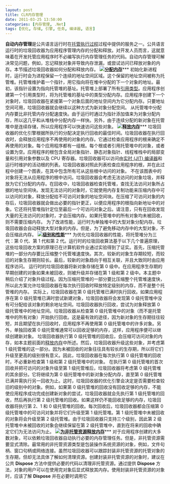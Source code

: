 ```yaml
---
layout: post
title: CLR内存管理
date: 2011-03-25 13:50:00
categories: [内存管理, .Net]
tags: [优化, 存储, 引擎, 任务, 编译器, 语言]
---
```

**自动内存管理**是公共语言运行时在[托管执行过程](http://msdn.microsoft.com/zh-cn/library/k5532s8a.aspx)过程中提供的服务之一。公共语言运行时的垃圾回收器为应用程序管理内存的分配和释放。对开发人员而言，这就意味着在开发托管应用程序时不必编写执行内存管理任务的代码。自动内存管理可解决常见问题，例如，忘记释放对象并导致内存泄漏，或尝试访问已释放对象的内存。本节描述垃圾回收器如何分配和释放内存。
[![](http://i.msdn.microsoft.com/Hash/030c41d9079671d09a62d8e2c1db6973.gif)**分配内存**](javascript:void(0) "折叠")***
[]()初始化新进程时，运行时会为进程保留一个连续的地址空间区域。这个保留的地址空间被称为托管堆。托管堆维护着一个指针，用它指向将在堆中分配的下一个对象的地址。最初，该指针设置为指向托管堆的基址。托管堆上部署了所有[引用类型](http://msdn.microsoft.com/zh-cn/library/zcx1eb1e.aspx)。应用程序创建第一个引用类型时，将为托管堆的基址中的类型分配内存。应用程序创建下一个对象时，垃圾回收器在紧接第一个对象后面的地址空间内为它分配内存。只要地址空间可用，垃圾回收器就会继续以这种方式为新对象分配空间。
从托管堆中分配内存要比非托管内存分配速度快。由于运行时通过为指针添加值来为对象分配内存，所以这几乎和从堆栈中分配内存一样快。另外，由于连续分配的新对象在托管堆中是连续存储，所以应用程序可以快速访问这些对象。
[]()
[![](http://i.msdn.microsoft.com/Hash/030c41d9079671d09a62d8e2c1db6973.gif)**释放内存**](javascript:void(0) "折叠")***
[]()垃圾回收器的优化引擎根据所执行的分配决定执行回收的最佳时间。垃圾回收器在执行回收时，会释放应用程序不再使用的对象的内存。它通过检查应用程序的根来确定不再使用的对象。每个应用程序都有一组根。每个根或者引用托管堆中的对象，或者设置为空。应用程序的根包含全局对象指针、静态对象指针、线程堆栈中的局部变量和引用对象参数以及 CPU 寄存器。垃圾回收器可以访问由[实时 (JIT) 编译器](http://msdn.microsoft.com/zh-cn/library/k5532s8a.aspx)和运行时维护的活动根的列表。垃圾回收器对照此列表检查应用程序的根，并在此过程中创建一个图表，在其中包含所有可从这些根中访问的对象。
不在该图表中的对象将无法从应用程序的根中访问。垃圾回收器会考虑无法访问的对象垃圾，并释放为它们分配的内存。在回收中，垃圾回收器检查托管堆，查找无法访问对象所占据的地址空间块。发现无法访问的对象时，它就使用内存复制功能来压缩内存中可以访问的对象，释放分配给不可访问对象的地址空间块。在压缩了可访问对象的内存后，垃圾回收器就会做出必要的指针更正，以便应用程序的根指向新地址中的对象。它还将托管堆指针定位至最后一个可访问对象之后。请注意，只有在回收发现大量的无法访问的对象时，才会压缩内存。如果托管堆中的所有对象均未被回收，则不需要压缩内存。
为了改进性能，运行时为单独堆中的大型对象分配内存。垃圾回收器会自动释放大型对象的内存。但是，为了避免移动内存中的大型对象，不会压缩此内存。
[![](http://i.msdn.microsoft.com/Hash/030c41d9079671d09a62d8e2c1db6973.gif)**级别和性能**](javascript:void(0) "折叠")***
[]()为优化垃圾回收器的性能，将托管堆分为三代：第 0 代、第 1 代和第 2 代。运行时的垃圾回收算法基于以下几个普遍原理，这些垃圾回收方案的原理已在计算机软件业通过实验得到了证实。首先，压缩托管堆的一部分内存要比压缩整个托管堆速度快。其次，较新的对象生存期较短，而较旧的对象生存期则较长。最后，较新的对象趋向于相互关联，并且大致同时由应用程序访问。
运行时的垃圾回收器将新对象存储在第 0 级中。在应用程序生存期的早期创建的对象如果未被回收，则被升级并存储在第 1 级和第 2 级中。本主题中稍后介绍了对象升级过程。因为压缩托管堆的一部分要比压缩整个托管堆速度快，所以此方案允许垃圾回收器在每次执行回收时释放特定级别的内存，而不是整个托管堆的内存。
实际上，垃圾回收器在第 0 级托管堆已满时执行回收。如果应用程序在第 0 级托管堆已满时尝试新建对象，垃圾回收器将会发现第 0 级托管堆中没有可分配给该对象的剩余地址空间。垃圾回收器执行回收，尝试为对象释放第 0 级托管堆中的地址空间。垃圾回收器从检查第 0 级托管堆中的对象（而不是托管堆中的所有对象）开始执行回收。这是最有效的途径，因为新对象的生存期往往较短，并且期望在执行回收时，应用程序不再使用第 0 级托管堆中的许多对象。另外，单独回收第 0 级托管堆通常可以回收足够的内存，这样，应用程序便可以继续创建新对象。
垃圾回收器执行第 0 级托管堆的回收后，会压缩可访问对象的内存，如本主题前面的[释放内存](http://writeblog.csdn.net/#cpconautomaticmemorymanagementreleasingmemoryanchor1)中所述。然后，垃圾回收器升级这些对象，并考虑第 1 级托管堆的这一部分。因为未被回收的对象往往具有较长的生存期，所以将它们升级至更高的级别很有意义。因此，垃圾回收器在每次执行第 0 级托管堆的回收时，不必重新检查第 1 级和第 2 级托管堆中的对象。
在执行第 0 级托管堆的首次回收并把可访问的对象升级至第 1 级托管堆后，垃圾回收器将考虑第 0 级托管堆的其余部分。它将继续为第 0 级托管堆中的新对象分配内存，直至第 0 级托管堆已满并需执行另一回收为止。这时，垃圾回收器的优化引擎会决定是否需要检查较旧的级别中的对象。例如，如果第 0 级托管堆的回收没有回收足够的内存，不能使应用程序成功完成创建新对象的尝试，垃圾回收器就会先执行第 1 级托管堆的回收，然后再执行第 2 级托管堆的回收。如果这样仍不能回收足够的内存，垃圾回收器将执行第 2、1 和 0 级托管堆的回收。每次回收后，垃圾回收器都会压缩第 0 级托管堆中的可访问对象并将它们升级至第 1 级托管堆。第 1 级托管堆中未被回收的对象将会升级至第 2 级托管堆。由于垃圾回收器只支持三个级别，因此第 2 级托管堆中未被回收的对象会继续保留在第 2 级托管堆中，直到在将来的回收中确定它们为无法访问为止。
[![](http://i.msdn.microsoft.com/Hash/030c41d9079671d09a62d8e2c1db6973.gif)**为非托管资源释放内存**](javascript:void(0) "折叠")***
[]()对于应用程序创建的大多数对象，可以依赖垃圾回收器自动执行必要的内存管理任务。但是，非托管资源需要显式清除。最常用的非托管资源类型是包装操作系统资源的对象，例如，文件句柄、窗口句柄或网络连接。虽然垃圾回收器可以跟踪封装非托管资源的托管对象的生存期，但却无法具体了解如何清理资源。创建封装非托管资源的对象时，建议在公共 **Dispose** 方法中提供必要的代码以清理非托管资源。通过提供 **Dispose** 方法，对象的用户可以在使用完对象后显式释放其内存。使用封装非托管资源的对象时，应该了解 **Dispose** 并在必要时调用它
